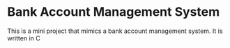 # Bank Account Management System
 This is a mini project that mimics a bank account management system. It  is written in C
